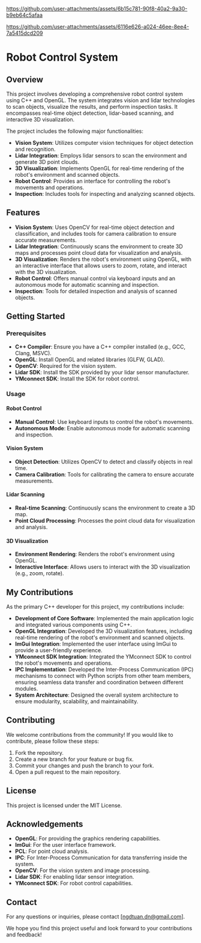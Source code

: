 
https://github.com/user-attachments/assets/6b15c781-90f8-40a2-9a30-b9eb64c5afaa

https://github.com/user-attachments/assets/6116e626-a024-46ee-8ee4-7a5415dcd209



# Robot Control System
## Overview

This project involves developing a comprehensive robot control system using C++ and OpenGL. The system integrates vision and lidar technologies to scan objects, visualize the results, and perform inspection tasks. It encompasses real-time object detection, lidar-based scanning, and interactive 3D visualization.

The project includes the following major functionalities:
- **Vision System**: Utilizes computer vision techniques for object detection and recognition.
- **Lidar Integration**: Employs lidar sensors to scan the environment and generate 3D point clouds.
- **3D Visualization**: Implements OpenGL for real-time rendering of the robot's environment and scanned objects.
- **Robot Control**: Provides an interface for controlling the robot's movements and operations.
- **Inspection**: Includes tools for inspecting and analyzing scanned objects.

## Features

- **Vision System**: Uses OpenCV for real-time object detection and classification, and includes tools for camera calibration to ensure accurate measurements.
- **Lidar Integration**: Continuously scans the environment to create 3D maps and processes point cloud data for visualization and analysis.
- **3D Visualization**: Renders the robot's environment using OpenGL, with an interactive interface that allows users to zoom, rotate, and interact with the 3D visualization.
- **Robot Control**: Offers manual control via keyboard inputs and an autonomous mode for automatic scanning and inspection.
- **Inspection**: Tools for detailed inspection and analysis of scanned objects.

## Getting Started

### Prerequisites

- **C++ Compiler**: Ensure you have a C++ compiler installed (e.g., GCC, Clang, MSVC).
- **OpenGL**: Install OpenGL and related libraries (GLFW, GLAD).
- **OpenCV**: Required for the vision system.
- **Lidar SDK**: Install the SDK provided by your lidar sensor manufacturer.
- **YMconnect SDK**: Install the SDK for robot control.

### Usage

#### Robot Control

- **Manual Control**: Use keyboard inputs to control the robot's movements.
- **Autonomous Mode**: Enable autonomous mode for automatic scanning and inspection.

#### Vision System

- **Object Detection**: Utilizes OpenCV to detect and classify objects in real time.
- **Camera Calibration**: Tools for calibrating the camera to ensure accurate measurements.

#### Lidar Scanning

- **Real-time Scanning**: Continuously scans the environment to create a 3D map.
- **Point Cloud Processing**: Processes the point cloud data for visualization and analysis.

#### 3D Visualization

- **Environment Rendering**: Renders the robot's environment using OpenGL.
- **Interactive Interface**: Allows users to interact with the 3D visualization (e.g., zoom, rotate).

## My Contributions

As the primary C++ developer for this project, my contributions include:

- **Development of Core Software**: Implemented the main application logic and integrated various components using C++.
- **OpenGL Integration**: Developed the 3D visualization features, including real-time rendering of the robot's environment and scanned objects.
- **ImGui Integration**: Implemented the user interface using ImGui to provide a user-friendly experience.
- **YMconnect SDK Integration**: Integrated the YMconnect SDK to control the robot's movements and operations.
- **IPC Implementation**: Developed the Inter-Process Communication (IPC) mechanisms to connect with Python scripts from other team members, ensuring seamless data transfer and coordination between different modules.
- **System Architecture**: Designed the overall system architecture to ensure modularity, scalability, and maintainability.

## Contributing

We welcome contributions from the community! If you would like to contribute, please follow these steps:

1. Fork the repository.
2. Create a new branch for your feature or bug fix.
3. Commit your changes and push the branch to your fork.
4. Open a pull request to the main repository.

## License

This project is licensed under the MIT License.

## Acknowledgements

- **OpenGL**: For providing the graphics rendering capabilities.
- **ImGui**: For the user interface framework.
- **PCL**: For point cloud analysis.
- **IPC**: For Inter-Process Communication for data transferring inside the system.
- **OpenCV**: For the vision system and image processing.
- **Lidar SDK**: For enabling lidar sensor integration.
- **YMconnect SDK**: For robot control capabilities.

## Contact

For any questions or inquiries, please contact [ngdtuan.dn@gmail.com].

We hope you find this project useful and look forward to your contributions and feedback!


